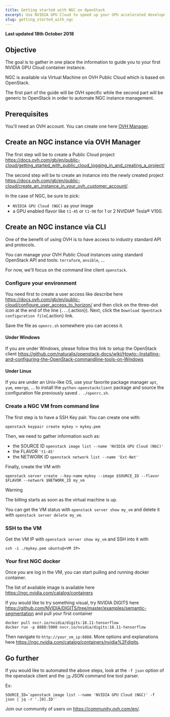 ```yaml
---
title: Getting started with NGC on OpenStack
excerpt: Use NVIDIA GPU Cloud to speed up your GPU accelerated development
slug: getting_started_with_ngc
---
```


**Last updated 18th October 2018**

## Objective

The goal is to gather in one place the information to guide you to your first NVIDIA GPU Cloud container instance.

NGC is available via Virtual Machine on OVH Public Cloud which is based on OpenStack.

The first part of the guide will be OVH specific while the second part will be generic to OpenStack in order to automate NGC instance management.


## Prerequisites

You'll need an OVH account. You can create one here [OVH Manager](https://www.ovh.com/auth/?action=gotomanager). 

## Create an NGC instance via OVH Manager

The first step will be to create a Public Cloud project https://docs.ovh.com/gb/en/public-cloud/getting_started_with_public_cloud_logging_in_and_creating_a_project/

The second step will be to create an instance into the newly created project https://docs.ovh.com/gb/en/public-cloud/create_an_instance_in_your_ovh_customer_account/.

In the case of NGC, be sure to pick:

- `NVIDIA GPU Cloud (NGC)` as your image
- a GPU enabled flavor like `t1-45` or `t1-90` for 1 or 2 NVIDIA® Tesla® V100.

## Create an NGC instance via CLI

One of the benefit of using OVH is to have access to industry standard API and protocols.

You can manage your OVH Public Cloud instances using standard OpenStack API and tools: `terraform`, `ansible`, ...

For now, we'll focus on the command line client `openstack`.

### Configure your environment

You need first to create a user access like describe here https://docs.ovh.com/gb/en/public-cloud/configure_user_access_to_horizon/ and 
then click on the three-dot icon at the end of the line (`...`{.action}). Next, click the `Download OpenStack configuration file`{.action} link.

Save the file as `openrc.sh` somewhere you can access it.

#### Under Windows

If you are under Windows, please follow this link to setup the OpenStack client https://github.com/naturalis/openstack-docs/wiki/Howto:-Installing-and-configuring-the-OpenStack-commandline-tools-on-Windows

#### Under Linux

If you are under an Unix-like OS, use your favorite package manager `apt`, `yum`, `emerge`, ... to install the `python-openstackclient` package and source the configuration file previously saved `. ./openrc.sh`.

### Create a NGC VM from command line

The first step is to have a SSH Key pair. You can create one with:

```shell
openstack keypair create mykey > mykey.pem
```

Then, we need to gather information such as:

- the SOURCE ID `openstack image list --name 'NVIDIA GPU Cloud (NGC)'`
- the FLAVOR `'t1-45'`
- the NETWORK ID `openstack network list --name 'Ext-Net'`

Finally, create the VM with

```shell
openstack server create --key-name mykey --image $SOURCE_ID --flavor $FLAVOR --network $NETWORK_ID my_vm
```

> [!warning]
>
> The billing starts as soon as the virtual machine is up.
>

You can get the VM status with `openstack server show my_vm` and delete it with `openstack server delete my_vm`.

### SSH to the VM

Get the VM IP with `openstack server show my_vm` and SSH into it with

```shell
ssh -i ./mykey.pem ubuntu@<VM IP>
```

### Your first NGC docker

Once you are log in the VM, you can start pulling and running docker container.

The list of available image is available here https://ngc.nvidia.com/catalog/containers

If you would like to try something visual, try NVIDIA DIGITS here https://github.com/NVIDIA/DIGITS/tree/master/examples/semantic-segmentation and pull your first container

```shell
docker pull nvcr.io/nvidia/digits:18.11-tensorflow
docker run -p 8888:5000 nvcr.io/nvidia/digits:18.11-tensorflow
```

Then navigate to `http://your_vm_ip:8888`. More options and explanations here https://ngc.nvidia.com/catalog/containers/nvidia%2Fdigits.

## Go further

If you would like to automated the above steps, look at the `-f json` option of the openstack client and the [`jq`](https://stedolan.github.io/jq/manual/) JSON command line tool parser.

Ex:

```shell
SOURCE_ID=`openstack image list --name 'NVIDIA GPU Cloud (NGC)' -f json | jq -r '.[0].ID'`
```

Join our community of users on <https://community.ovh.com/en/>.
